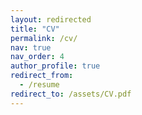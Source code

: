 ```yaml
---
layout: redirected
title: "CV"
permalink: /cv/
nav: true
nav_order: 4
author_profile: true
redirect_from:
  - /resume
redirect_to: /assets/CV.pdf
---
```

